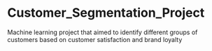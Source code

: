 # Customer_Segmentation_Project
Machine learning project that aimed to identify different groups of customers based on customer satisfaction and brand loyalty
